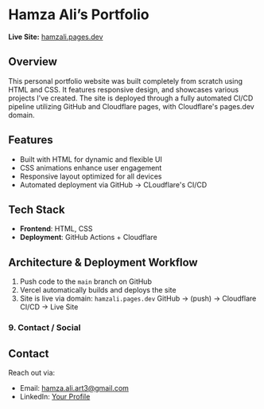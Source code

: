 # Hamza Ali’s Portfolio

**Live Site:** [hamzali.pages.dev](https://hamzali.pages.dev/)

## Overview
This personal portfolio website was built completely from scratch using HTML and CSS. 
It features responsive design, and showcases various projects I’ve created. 
The site is deployed through a fully automated CI/CD pipeline utilizing GitHub and Cloudflare pages, with Cloudflare's pages.dev domain.
## Features
- Built with HTML for dynamic and flexible UI
- CSS animations enhance user engagement
- Responsive layout optimized for all devices
- Automated deployment via GitHub → CLoudflare's CI/CD
## Tech Stack
- **Frontend**: HTML, CSS
- **Deployment**: GitHub Actions + Cloudflare
## Architecture & Deployment Workflow
1. Push code to the `main` branch on GitHub  
2. Vercel automatically builds and deploys the site  
3. Site is live via domain: `hamzali.pages.dev`
GitHub → (push) → Cloudflare CI/CD → Live Site

### 9. Contact / Social  
## Contact
Reach out via:
- Email: hamza.ali.art3@gmail.com
- LinkedIn: [Your Profile]([https://www.linkedin.com/in/…](https://www.linkedin.com/in/hamza-ali))
